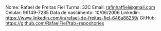 Nome: Rafael de Freitas Fiel
Turma: 32C
Email: rafinhaffiel@gmail.com
Celular: 99149-7285
Data de nascimento: 10/06/2006
Linkedin: https://www.linkedin.com/in/rafael-de-freitas-fiel-646a88259/
GitHub: https://github.com/RafaelFiel?tab=repositories